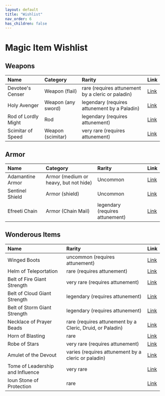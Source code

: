 ```yaml
---
layout: default
title: "Wishlist"
nav_order: 6
has_children: false
---
```


# Magic Item Wishlist

## Weapons

| Name                | Category            | Rarity                                             | Link  |
| :------------------ | :------------------ | :------------------------------------------------- | :---- |
| Devotee's Censer    | Weapon (flail)      |  rare (requires attunement by a cleric or paladin) | [Link](https://www.dndbeyond.com/magic-items/2407478-devotees-censer) |
| Holy Avenger        | Weapon (any sword)  | legendary (requires attunement by a Paladin)       | [Link](https://www.dndbeyond.com/magic-items/5389-holy-avenger) |
| Rod of Lordly Might | Rod                 | legendary (requires attunement)                    | [Link](https://www.dndbeyond.com/magic-items/4746-rod-of-lordly-might) |
| Scimitar of Speed   | Weapon (scimitar)   | very rare (requires attunement)                    | [Link](https://www.dndbeyond.com/magic-items/4752-scimitar-of-speed) |

## Armor

| Name             | Category                              | Rarity             | Link  |
| :--------------- | :------------------------------------ | :----------------- | :---- |
| Adamantine Armor | Armor (medium or heavy, but not hide) | Uncommon           | [Link](https://www.dndbeyond.com/magic-items/5370-adamantine-armor) |
| Sentinel Shield  | Armor (shield)                        | Uncommon           | [Link](https://www.dndbeyond.com/magic-items/5403-sentinel-shield) |
| Efreeti Chain    | Armor (Chain Mail) | legendary (requires attunement) | [Link](https://www.dndbeyond.com/magic-items/5350-efreeti-chain)   |

## Wonderous Items

| Name                             | Rarity                                                    | Link  |
| :------------------------------- | :-------------------------------------------------------- | :---- |
| Winged Boots                     | uncommon (requires attunement)                            | [Link](https://www.dndbeyond.com/magic-items/4804-winged-boots) |
| Helm of Teleportation            | rare (requires attunement)                                | [Link](https://www.dndbeyond.com/magic-items/4656-helm-of-teleportation) |
| Belt of Fire Giant Strength      |  very rare (requires attunement)                          | [Link](https://www.dndbeyond.com/magic-items/4828-belt-of-fire-giant-strength) |
| Belt of Cloud Giant Strength     | legendary (requires attunement)                           | [Link](https://www.dndbeyond.com/magic-items/4829-belt-of-cloud-giant-strength) |
| Belt of Storm Giant Strength     | legendary (requires attunement)                           | [Link](https://www.dndbeyond.com/magic-items/4830-belt-of-storm-giant-strength) |
| Necklace of Prayer Beads         | rare (requires attunement by a Cleric, Druid, or Paladin) | [Link](https://www.dndbeyond.com/magic-items/4684-necklace-of-prayer-beads) |
| Horn of Blasting                 | rare                                                      | [Link](https://www.dndbeyond.com/magic-items/4658-horn-of-blasting) |
| Robe of Stars                    | very rare (requires attunement)                           | [Link](https://www.dndbeyond.com/magic-items/4741-robe-of-stars) |
| Amulet of the Devout             | varies (requires attunement by a cleric or paladin)       | [Link](https://www.dndbeyond.com/magic-items/2411830-amulet-of-the-devout) |
| Tome of Leadership and Influence | very rare                                                 | [Link](https://www.dndbeyond.com/magic-items/4782-tome-of-leadership-and-influence) |
| Ioun Stone of Protection | rare | [Link](https://www.dndbeyond.com/magic-items/4939-ioun-stone-of-protection) |
